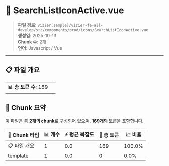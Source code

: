 # 📄 SearchListIconActive.vue

> **파일 경로**: `vizier(sample)/vizier-fe-all-develop/src/components/prod/icons/SearchListIconActive.vue`  
> **생성일**: 2025-10-13  
> **Chunk 수**: 2개  
> **언어**: Javascript / Vue
---


## 📋 파일 개요

| | |
|--|--|
| 📊 **총 토큰 수**: 169 |  |






## 🧩 Chunk 요약

이 파일은 총 **2개의 chunk**로 구성되어 있으며, **169개의 토큰**을 포함합니다.

| 🧩 Chunk 타입 | 📊 개수 | ⚡ 평균 복잡도 | 📝 총 토큰 | 📈 비율 |
|---------------|--------|-------------|----------|--------|
| 📋 파일 개요 | 1 | 0.0 | 169 | 100.0% |
| template | 1 | 0.0 | 0 | 0.0% |

